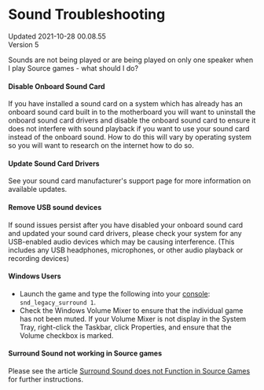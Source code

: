 # Sound Troubleshooting
Updated 2021-10-28 00.08.55  
Version 5  

Sounds are not being played or are being played on only one speaker when I play Source games - what should I do?  
  
#### Disable Onboard Sound Card
If you have installed a sound card on a system which has already has an onboard sound card built in to the motherboard you will want to uninstall the onboard sound card drivers and disable the onboard sound card to ensure it does not interfere with sound playback if you want to use your sound card instead of the onboard sound. How to do this will vary by operating system so you will want to research on the internet how to do so.  
  
#### Update Sound Card Drivers
See your sound card manufacturer's support page for more information on available updates.  
  
#### Remove USB sound devices
If sound issues persist after you have disabled your onboard sound card and updated your sound card drivers, please check your system for any USB-enabled audio devices which may be causing interference. (This includes any USB headphones, microphones, or other audio playback or recording devices)  
  
#### Windows Users

* Launch the game and type the following into your [console](https://help.steampowered.com/en/faqs/view/4700-D10E-26BE-DDDD): `snd_legacy_surround 1`.
* Check the Windows Volume Mixer to ensure that the individual game has not been muted. If your Volume Mixer is not display in the System Tray, right-click the Taskbar, click Properties, and ensure that the Volume checkbox is marked.

  
#### Surround Sound not working in Source games
  
Please see the article [Surround Sound does not Function in Source Games](https://help.steampowered.com/en/faqs/view/3DBF-E1FB-ECBF-C448) for further instructions.